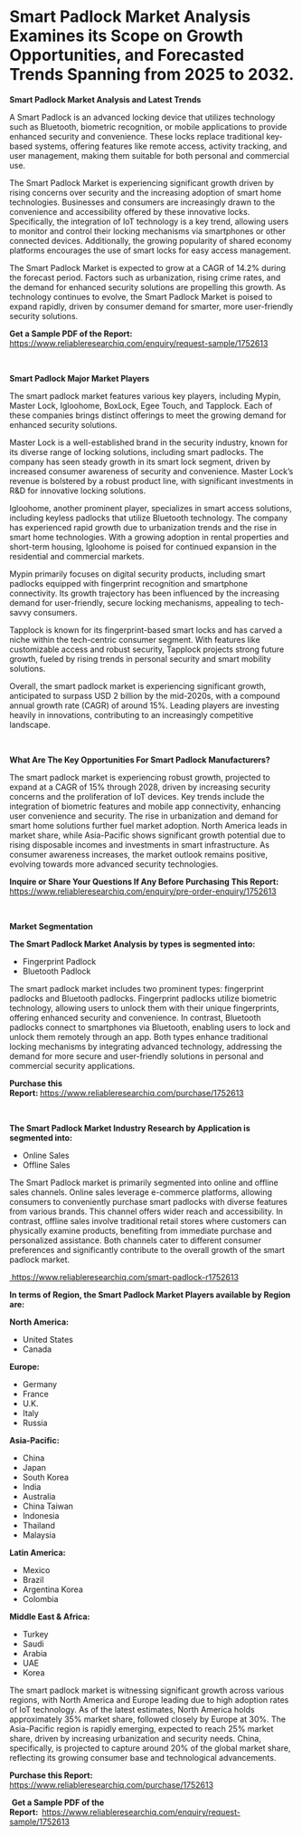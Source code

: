 <p><h1>Smart Padlock Market Analysis Examines its Scope on Growth Opportunities, and Forecasted Trends Spanning from 2025 to 2032.</h1></p><p><strong>Smart Padlock Market Analysis and Latest Trends</strong></p>
<p><p>A Smart Padlock is an advanced locking device that utilizes technology such as Bluetooth, biometric recognition, or mobile applications to provide enhanced security and convenience. These locks replace traditional key-based systems, offering features like remote access, activity tracking, and user management, making them suitable for both personal and commercial use.</p><p>The Smart Padlock Market is experiencing significant growth driven by rising concerns over security and the increasing adoption of smart home technologies. Businesses and consumers are increasingly drawn to the convenience and accessibility offered by these innovative locks. Specifically, the integration of IoT technology is a key trend, allowing users to monitor and control their locking mechanisms via smartphones or other connected devices. Additionally, the growing popularity of shared economy platforms encourages the use of smart locks for easy access management.</p><p>The Smart Padlock Market is expected to grow at a CAGR of 14.2% during the forecast period. Factors such as urbanization, rising crime rates, and the demand for enhanced security solutions are propelling this growth. As technology continues to evolve, the Smart Padlock Market is poised to expand rapidly, driven by consumer demand for smarter, more user-friendly security solutions.</p></p>
<p><strong>Get a Sample PDF of the Report:&nbsp;</strong> <a href="https://www.reliableresearchiq.com/enquiry/request-sample/1752613?utm_campaign=3711&utm_medium=2&utm_source=Github&utm_content=ia&utm_term=17042025&utm_id=smart-padlock">https://www.reliableresearchiq.com/enquiry/request-sample/1752613</a></p>
<p>&nbsp;</p>
<p><strong>Smart Padlock Major Market Players</strong></p>
<p><p>The smart padlock market features various key players, including Mypin, Master Lock, Igloohome, BoxLock, Egee Touch, and Tapplock. Each of these companies brings distinct offerings to meet the growing demand for enhanced security solutions.</p><p>Master Lock is a well-established brand in the security industry, known for its diverse range of locking solutions, including smart padlocks. The company has seen steady growth in its smart lock segment, driven by increased consumer awareness of security and convenience. Master Lock’s revenue is bolstered by a robust product line, with significant investments in R&D for innovative locking solutions.</p><p>Igloohome, another prominent player, specializes in smart access solutions, including keyless padlocks that utilize Bluetooth technology. The company has experienced rapid growth due to urbanization trends and the rise in smart home technologies. With a growing adoption in rental properties and short-term housing, Igloohome is poised for continued expansion in the residential and commercial markets.</p><p>Mypin primarily focuses on digital security products, including smart padlocks equipped with fingerprint recognition and smartphone connectivity. Its growth trajectory has been influenced by the increasing demand for user-friendly, secure locking mechanisms, appealing to tech-savvy consumers. </p><p>Tapplock is known for its fingerprint-based smart locks and has carved a niche within the tech-centric consumer segment. With features like customizable access and robust security, Tapplock projects strong future growth, fueled by rising trends in personal security and smart mobility solutions.</p><p>Overall, the smart padlock market is experiencing significant growth, anticipated to surpass USD 2 billion by the mid-2020s, with a compound annual growth rate (CAGR) of around 15%. Leading players are investing heavily in innovations, contributing to an increasingly competitive landscape.</p></p>
<p>&nbsp;</p>
<p><strong>What Are The Key Opportunities For Smart Padlock Manufacturers?</strong></p>
<p><p>The smart padlock market is experiencing robust growth, projected to expand at a CAGR of 15% through 2028, driven by increasing security concerns and the proliferation of IoT devices. Key trends include the integration of biometric features and mobile app connectivity, enhancing user convenience and security. The rise in urbanization and demand for smart home solutions further fuel market adoption. North America leads in market share, while Asia-Pacific shows significant growth potential due to rising disposable incomes and investments in smart infrastructure. As consumer awareness increases, the market outlook remains positive, evolving towards more advanced security technologies.</p></p>
<p><strong>Inquire or Share Your Questions If Any Before Purchasing This Report:</strong> <a href="https://www.reliableresearchiq.com/enquiry/pre-order-enquiry/1752613?utm_campaign=3711&utm_medium=2&utm_source=Github&utm_content=ia&utm_term=17042025&utm_id=smart-padlock">https://www.reliableresearchiq.com/enquiry/pre-order-enquiry/1752613</a></p>
<p>&nbsp;</p>
<p><strong>Market Segmentation</strong></p>
<p><strong>The Smart Padlock Market Analysis by types is segmented into:</strong></p>
<p><ul><li>Fingerprint Padlock</li><li>Bluetooth Padlock</li></ul></p>
<p><p>The smart padlock market includes two prominent types: fingerprint padlocks and Bluetooth padlocks. Fingerprint padlocks utilize biometric technology, allowing users to unlock them with their unique fingerprints, offering enhanced security and convenience. In contrast, Bluetooth padlocks connect to smartphones via Bluetooth, enabling users to lock and unlock them remotely through an app. Both types enhance traditional locking mechanisms by integrating advanced technology, addressing the demand for more secure and user-friendly solutions in personal and commercial security applications.</p></p>
<p><strong>Purchase this Report:&nbsp;</strong><a href="https://www.reliableresearchiq.com/purchase/1752613?utm_campaign=3711&utm_medium=2&utm_source=Github&utm_content=ia&utm_term=17042025&utm_id=smart-padlock">https://www.reliableresearchiq.com/purchase/1752613</a></p>
<p>&nbsp;</p>
<p><strong>The Smart Padlock Market Industry Research by Application is segmented into:</strong></p>
<p><ul><li>Online Sales</li><li>Offline Sales</li></ul></p>
<p><p>The Smart Padlock market is primarily segmented into online and offline sales channels. Online sales leverage e-commerce platforms, allowing consumers to conveniently purchase smart padlocks with diverse features from various brands. This channel offers wider reach and accessibility. In contrast, offline sales involve traditional retail stores where customers can physically examine products, benefiting from immediate purchase and personalized assistance. Both channels cater to different consumer preferences and significantly contribute to the overall growth of the smart padlock market.</p></p>
<p><a href="https://www.reliableresearchiq.com/smart-padlock-r1752613?utm_campaign=3711&utm_medium=2&utm_source=Github&utm_content=ia&utm_term=17042025&utm_id=smart-padlock">&nbsp;https://www.reliableresearchiq.com/smart-padlock-r1752613</a></p>
<p><strong>In terms of Region, the Smart Padlock Market Players available by Region are:</strong></p>
<p>
    <p> <strong> North America: </strong>
        <ul>
            <li>United States</li>
            <li>Canada</li>
        </ul>
        </p> 
    <p> <strong> Europe: </strong>
        <ul>
            <li>Germany</li>
            <li>France</li>
            <li>U.K.</li>
            <li>Italy</li>
            <li>Russia</li>
        </ul>
        </p> 
    <p> <strong> Asia-Pacific: </strong>
        <ul>
            <li>China</li>
            <li>Japan</li>
            <li>South Korea</li>
            <li>India</li>
            <li>Australia</li>
            <li>China Taiwan</li>
            <li>Indonesia</li>
            <li>Thailand</li>
            <li>Malaysia</li>
        </ul>
        </p> 
    <p> <strong> Latin America: </strong>
        <ul>
            <li>Mexico</li>
            <li>Brazil</li>
            <li>Argentina Korea</li>
            <li>Colombia</li>
        </ul>
        </p> 
    <p> <strong> Middle East & Africa: </strong>
        <ul>
            <li>Turkey</li>
            <li>Saudi</li>
            <li>Arabia</li>
            <li>UAE</li>
            <li>Korea</li>
        </ul>
    </p>
    </p>
<p><p>The smart padlock market is witnessing significant growth across various regions, with North America and Europe leading due to high adoption rates of IoT technology. As of the latest estimates, North America holds approximately 35% market share, followed closely by Europe at 30%. The Asia-Pacific region is rapidly emerging, expected to reach 25% market share, driven by increasing urbanization and security needs. China, specifically, is projected to capture around 20% of the global market share, reflecting its growing consumer base and technological advancements.</p></p>
<p><strong>Purchase this Report: </strong><a href="https://www.reliableresearchiq.com/purchase/1752613?utm_campaign=3711&utm_medium=2&utm_source=Github&utm_content=ia&utm_term=17042025&utm_id=smart-padlock">https://www.reliableresearchiq.com/purchase/1752613</a></p>
<p>&nbsp;<strong>Get a Sample PDF of the Report:&nbsp;&nbsp;</strong><a href="https://www.reliableresearchiq.com/enquiry/request-sample/1752613?utm_campaign=3711&utm_medium=2&utm_source=Github&utm_content=ia&utm_term=17042025&utm_id=smart-padlock">https://www.reliableresearchiq.com/enquiry/request-sample/1752613</a></p>
<p><strong></strong></p>
<p><p></p><p></p><p></p></p>